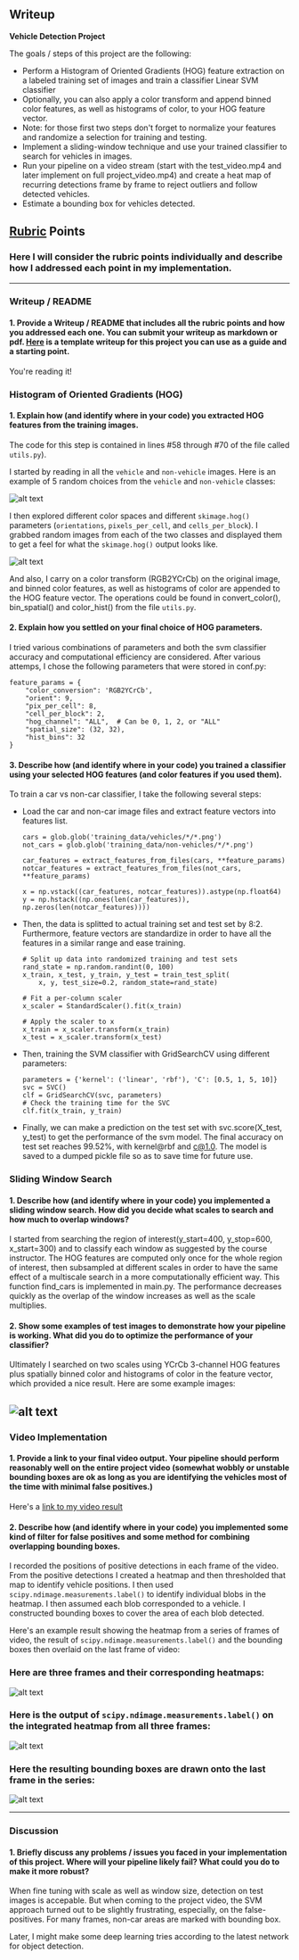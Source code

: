 ## Writeup

**Vehicle Detection Project**

The goals / steps of this project are the following:

* Perform a Histogram of Oriented Gradients (HOG) feature extraction on a labeled training set of images and train a classifier Linear SVM classifier
* Optionally, you can also apply a color transform and append binned color features, as well as histograms of color, to your HOG feature vector. 
* Note: for those first two steps don't forget to normalize your features and randomize a selection for training and testing.
* Implement a sliding-window technique and use your trained classifier to search for vehicles in images.
* Run your pipeline on a video stream (start with the test_video.mp4 and later implement on full project_video.mp4) and create a heat map of recurring detections frame by frame to reject outliers and follow detected vehicles.
* Estimate a bounding box for vehicles detected.

[//]: # (Image References)
[image1]: ./output_images/car_not_car.png
[image2]: ./output_images/HOG_example.png
[image3]: ./examples/sliding_windows.jpg
[image4]: ./output_images/sliding_window.png
[image5]: ./output_images/heatmap.png
[image6]: ./output_images/label_heatmap.png
[image7]: ./output_images/bbox.png
[video1]: ./project_video.mp4

## [Rubric](https://review.udacity.com/#!/rubrics/513/view) Points
### Here I will consider the rubric points individually and describe how I addressed each point in my implementation.  

---
### Writeup / README

#### 1. Provide a Writeup / README that includes all the rubric points and how you addressed each one.  You can submit your writeup as markdown or pdf.  [Here](https://github.com/udacity/CarND-Vehicle-Detection/blob/master/writeup_template.md) is a template writeup for this project you can use as a guide and a starting point.  

You're reading it!

### Histogram of Oriented Gradients (HOG)

#### 1. Explain how (and identify where in your code) you extracted HOG features from the training images.

The code for this step is contained in lines #58 through #70 of the file called `utils.py`).  

I started by reading in all the `vehicle` and `non-vehicle` images.  Here is an example of 5 random choices from the `vehicle` and `non-vehicle` classes:

![alt text][image1]

I then explored different color spaces and different `skimage.hog()` parameters (`orientations`, `pixels_per_cell`, and `cells_per_block`).  I grabbed random images from each of the two classes and displayed them to get a feel for what the `skimage.hog()` output looks like.

![alt text][image2]

And also, I carry on a color transform (RGB2YCrCb) on the original image, and binned color features, as well as histograms of color are appended to the HOG feature vector. The operations could be found in convert_color(), bin_spatial() and color_hist() from the file `utils.py`.

#### 2. Explain how you settled on your final choice of HOG parameters.

I tried various combinations of parameters and both the svm classifier accuracy and computational efficiency are considered. After various attemps, I chose the following parameters that were stored in conf.py:  

```
feature_params = {
    "color_conversion": 'RGB2YCrCb',
    "orient": 9,
    "pix_per_cell": 8,
    "cell_per_block": 2,
    "hog_channel": "ALL",  # Can be 0, 1, 2, or "ALL"
    "spatial_size": (32, 32),
    "hist_bins": 32
}
```

#### 3. Describe how (and identify where in your code) you trained a classifier using your selected HOG features (and color features if you used them).

To train a car vs non-car classifier, I take the following several steps:
* Load the car and non-car image files and extract feature vectors into features list. 
    ```
    cars = glob.glob('training_data/vehicles/*/*.png')
    not_cars = glob.glob('training_data/non-vehicles/*/*.png')

    car_features = extract_features_from_files(cars, **feature_params)
    notcar_features = extract_features_from_files(not_cars, **feature_params)

    x = np.vstack((car_features, notcar_features)).astype(np.float64)
    y = np.hstack((np.ones(len(car_features)), np.zeros(len(notcar_features))))
    ```

* Then, the data is splitted to actual training set and test set by 8:2. Furthermore, feature vectors are standardize in order to have all the features in a similar range and ease training.
    ```
    # Split up data into randomized training and test sets
    rand_state = np.random.randint(0, 100)
    x_train, x_test, y_train, y_test = train_test_split(
        x, y, test_size=0.2, random_state=rand_state)

    # Fit a per-column scaler
    x_scaler = StandardScaler().fit(x_train)

    # Apply the scaler to x
    x_train = x_scaler.transform(x_train)
    x_test = x_scaler.transform(x_test)
    ```
* Then, training the SVM classifier with GridSearchCV using different parameters:
    ```
    parameters = {'kernel': ('linear', 'rbf'), 'C': [0.5, 1, 5, 10]}
    svc = SVC()
    clf = GridSearchCV(svc, parameters)
    # Check the training time for the SVC
    clf.fit(x_train, y_train)
    ```
* Finally, we can make a prediction on the test set with svc.score(X_test, y_test) to get the performance of the svm model. The final accuracy on test set reaches 99.52%, with kernel@rbf and c@1.0. The model is saved to a dumped pickle file so as to save time for future use.


### Sliding Window Search

#### 1. Describe how (and identify where in your code) you implemented a sliding window search.  How did you decide what scales to search and how much to overlap windows?

I started from searching the region of interest(y_start=400, y_stop=600, x_start=300) and to classify each window as suggested by the course instructor. The HOG features are computed only once for the whole region of interest, then subsampled at different scales in order to have the same effect of a multiscale search in a more computationally efficient way. This function find_cars is implemented in main.py. The performance decreases quickly as the overlap of the window increases as well as the scale multiplies.

#### 2. Show some examples of test images to demonstrate how your pipeline is working.  What did you do to optimize the performance of your classifier?

Ultimately I searched on two scales using YCrCb 3-channel HOG features plus spatially binned color and histograms of color in the feature vector, which provided a nice result.  Here are some example images:

![alt text][image4]
---

### Video Implementation

#### 1. Provide a link to your final video output.  Your pipeline should perform reasonably well on the entire project video (somewhat wobbly or unstable bounding boxes are ok as long as you are identifying the vehicles most of the time with minimal false positives.)
Here's a [link to my video result](output_project.mp4)


#### 2. Describe how (and identify where in your code) you implemented some kind of filter for false positives and some method for combining overlapping bounding boxes.

I recorded the positions of positive detections in each frame of the video.  From the positive detections I created a heatmap and then thresholded that map to identify vehicle positions.  I then used `scipy.ndimage.measurements.label()` to identify individual blobs in the heatmap.  I then assumed each blob corresponded to a vehicle.  I constructed bounding boxes to cover the area of each blob detected.  

Here's an example result showing the heatmap from a series of frames of video, the result of `scipy.ndimage.measurements.label()` and the bounding boxes then overlaid on the last frame of video:

### Here are three frames and their corresponding heatmaps:

![alt text][image5]

### Here is the output of `scipy.ndimage.measurements.label()` on the integrated heatmap from all three frames:
![alt text][image6]

### Here the resulting bounding boxes are drawn onto the last frame in the series:
![alt text][image7]

---

### Discussion

#### 1. Briefly discuss any problems / issues you faced in your implementation of this project.  Where will your pipeline likely fail?  What could you do to make it more robust?

When fine tuning with scale as well as window size, detection on test images is accepable. But when coming to the project video, the SVM approach turned out to be slightly frustrating, especially, on the false-positives. For many frames, non-car areas are marked with bounding box.

Later, I might make some deep learning tries according to the latest network for object detection.



